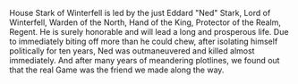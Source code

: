 House Stark of Winterfell is led by the just Eddard "Ned" Stark, Lord of
Winterfell, Warden of the North, Hand of the King, Protector of the Realm,
Regent.  He is surely honorable and will lead a long and prosperous life.
Due to immediately biting off more than he could chew, after isolating himself politically for ten years, Ned was outmaneuvered and killed almost immediately.
And after many years of meandering plotlines, we found out that the real Game was the friend we made along the way.